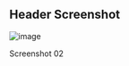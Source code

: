 ## Header Screenshot
![image](https://github.com/user-attachments/assets/431b545b-947f-4afa-92ee-2cd54b90a178)

Screenshot 02
